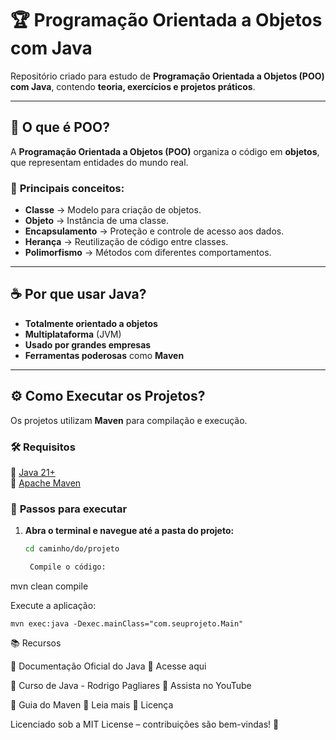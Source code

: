# 🏆 Programação Orientada a Objetos com Java  

Repositório criado para estudo de **Programação Orientada a Objetos (POO) com Java**, contendo **teoria, exercícios e projetos práticos**.  

---

## 📖 O que é POO?  

A **Programação Orientada a Objetos (POO)** organiza o código em **objetos**, que representam entidades do mundo real.  

### 🔹 **Principais conceitos:**  
- **Classe** → Modelo para criação de objetos.  
- **Objeto** → Instância de uma classe.  
- **Encapsulamento** → Proteção e controle de acesso aos dados.  
- **Herança** → Reutilização de código entre classes.  
- **Polimorfismo** → Métodos com diferentes comportamentos.  

---

## ☕ Por que usar Java?  

- **Totalmente orientado a objetos**  
- **Multiplataforma** (JVM)  
- **Usado por grandes empresas**  
- **Ferramentas poderosas** como **Maven**  

---

## ⚙ Como Executar os Projetos?  

Os projetos utilizam **Maven** para compilação e execução.  

### 🛠 **Requisitos**  
🔹 [Java 21+](https://adoptium.net/)  
🔹 [Apache Maven](https://maven.apache.org/download.cgi)  

### 🚀 **Passos para executar**  

1. **Abra o terminal e navegue até a pasta do projeto:**  
   ```bash
   cd caminho/do/projeto

    Compile o código:

mvn clean compile

Execute a aplicação:

    mvn exec:java -Dexec.mainClass="com.seuprojeto.Main"

📚 Recursos

📖 Documentação Oficial do Java
🔗 Acesse aqui

🎥 Curso de Java - Rodrigo Pagliares
🔗 Assista no YouTube

📘 Guia do Maven
🔗 Leia mais
📜 Licença

Licenciado sob a MIT License – contribuições são bem-vindas! 🚀
